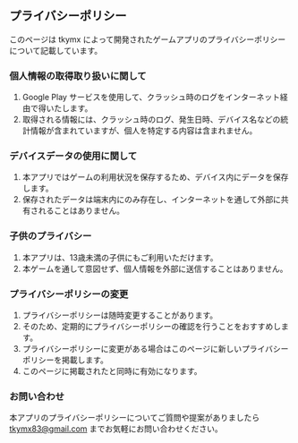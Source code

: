 ## プライバシーポリシー

このページは tkymx によって開発されたゲームアプリのプライバシーポリシーについて記載しています。

### 個人情報の取得取り扱いに関して
1. Google Play サービスを使用して、クラッシュ時のログをインターネット経由で得いたします。
1. 取得される情報には、クラッシュ時のログ、発生日時、デバイス名などの統計情報が含まれていますが、個人を特定する内容は含まれません。

### デバイスデータの使用に関して
1. 本アプリではゲームの利用状況を保存するため、デバイス内にデータを保存します。
1. 保存されたデータは端末内にのみ存在し、インターネットを通して外部に共有されることはありません。

### 子供のプライバシー
1. 本アプリは、13歳未満の子供にもご利用いただけます。
1. 本ゲームを通して意図せず、個人情報を外部に送信することはありません。

### プライバシーポリシーの変更
1. プライバシーポリシーは随時変更することがあります。
1. そのため、定期的にプライバシーポリシーの確認を行うことをおすすめします。
1. プライバシーポリシーに変更がある場合はこのページに新しいプライバシーポリシーを掲載します。
1. このページに掲載されたと同時に有効になります。

### お問い合わせ
本アプリのプライバシーポリシーについてご質問や提案がありましたら tkymx83@gmail.com までお気軽にお問い合わせください。
